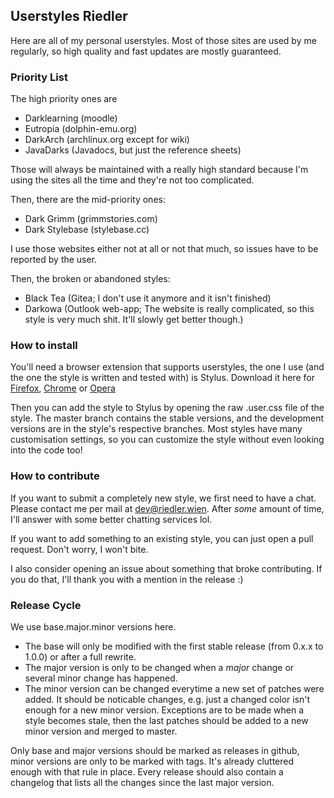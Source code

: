 ## Userstyles Riedler

Here are all of my personal userstyles. Most of those sites are used by me regularly, so high quality and fast updates are mostly guaranteed.

### Priority List

The high priority ones are

- Darklearning (moodle)
- Eutropia (dolphin-emu.org)
- DarkArch (archlinux.org except for wiki)
- JavaDarks (Javadocs, but just the reference sheets)

Those will always be maintained with a really high standard because I'm using the sites all the time and they're not too complicated.

Then, there are the mid-priority ones:

- Dark Grimm (grimmstories.com)
- Dark Stylebase (stylebase.cc)

I use those websites either not at all or not that much, so issues have to be reported by the user.

Then, the broken or abandoned styles:

- Black Tea (Gitea; I don't use it anymore and it isn't finished)
- Darkowa (Outlook web-app; The website is really complicated, so this style is very much shit. It'll slowly get better though.)

### How to install

You'll need a browser extension that supports userstyles, the one I use (and the one the style is written and tested with) is Stylus. Download it here for [Firefox](https://addons.mozilla.org/en-US/firefox/addon/styl-us/), [Chrome](https://chrome.google.com/webstore/detail/stylus/clngdbkpkpeebahjckkjfobafhncgmne) or [Opera](https://addons.opera.com/en/extensions/details/stylus/)

Then you can add the style to Stylus by opening the raw .user.css file of the style. The master branch contains the stable versions, and the development versions are in the style's respective branches.
Most styles have many customisation settings, so you can customize the style without even looking into the code too!

### How to contribute

If you want to submit a completely new style, we first need to have a chat. Please contact me per mail at [dev@riedler.wien](mailto:dev@riedler.wien). After _some_ amount of time, I'll answer with some better chatting services lol.

If you want to add something to an existing style, you can just open a pull request. Don't worry, I won't bite.

I also consider opening an issue about something that broke contributing. If you do that, I'll thank you with a mention in the release :)

### Release Cycle

We use base.major.minor versions here.
- The base will only be modified with the first stable release (from 0.x.x to 1.0.0) or after a full rewrite.
- The major version is only to be changed when a *major* change or several minor change has happened.
- The minor version can be changed everytime a new set of patches were added. It should be noticable changes, e.g. just a changed color isn't enough for a new minor version.
  Exceptions are to be made when a style becomes stale, then the last patches should be added to a new minor version and merged to master.

Only base and major versions should be marked as releases in github, minor versions are only to be marked with tags. It's already cluttered enough with that rule in place.
Every release should also contain a changelog that lists all the changes since the last major version.
